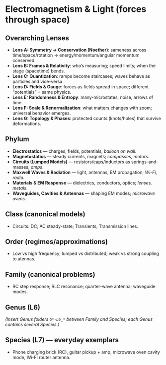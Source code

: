 # Electromagnetism & Light (forces through space)

## Overarching Lenses

- **Lens A: Symmetry -> Conservation (Noether)**: sameness across time/space/rotation → energy/momentum/angular momentum conserved.
- **Lens B: Frames & Relativity**: who’s measuring; speed limits; when the stage (spacetime) bends.
- **Lens C: Quantization**: ramps become staircases; waves behave as particles and vice-versa.
- **Lens D: Fields & Gauge**: forces as fields spread in space; different “potentials” = same physics.
- **Lens E: Randomness & Entropy**: many-microstates, noise, arrows of time.
- **Lens F: Scale & Renormalization**: what matters changes with zoom; universal behavior emerges.
- **Lens G: Topology & Phases**: protected counts (knots/holes) that survive deformations.

## Phylum

- **Electrostatics** — charges, fields, potentials; *balloon on wall*.
- **Magnetostatics** — steady currents, magnets; *compasses, motors*.
- **Circuits (Lumped Models)** — resistors/caps/inductors as springs-and-masses; *amps*.
- **Maxwell Waves & Radiation** — light, antennas, EM propagation; *Wi-Fi, radio*.
- **Materials & EM Response** — dielectrics, conductors, optics; *lenses, metals*.
- **Waveguides, Cavities & Antennas** — shaping EM modes; *microwave ovens*.

## Class (canonical models)

- Circuits: DC; AC steady-state; Transients; Transmission lines.

## Order (regimes/approximations)

- Low vs high frequency; lumped vs distributed; weak vs strong coupling to atennas.

## Family (canonical problems)

- RC step response; RLC resonance; quarter-wave antenna; waveguide modes.

## Genus (L6)

_(Insert Genus folders `G*-L6_*` between Family and Species; each Genus contains several Species.)_

## Species (L7) — everyday exemplars

- Phone charging brick (RC), guitar pickup + amp, microwave oven cavity mode, Wi-Fi router antenna.
